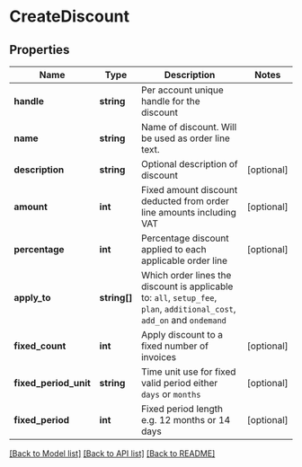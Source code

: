 # CreateDiscount

## Properties
Name | Type | Description | Notes
------------ | ------------- | ------------- | -------------
**handle** | **string** | Per account unique handle for the discount |
**name** | **string** | Name of discount. Will be used as order line text. |
**description** | **string** | Optional description of discount | [optional]
**amount** | **int** | Fixed amount discount deducted from order line amounts including VAT | [optional]
**percentage** | **int** | Percentage discount applied to each applicable order line | [optional]
**apply_to** | **string[]** | Which order lines the discount is applicable to: `all`, `setup_fee`, `plan`, `additional_cost`, `add_on` and `ondemand` |
**fixed_count** | **int** | Apply discount to a fixed number of invoices | [optional]
**fixed_period_unit** | **string** | Time unit use for fixed valid period either `days` or `months` | [optional]
**fixed_period** | **int** | Fixed period length e.g. 12 months or 14 days | [optional]

[[Back to Model list]](../../README.md#documentation-for-models) [[Back to API list]](../../README.md#documentation-for-api-endpoints) [[Back to README]](../../README.md)


